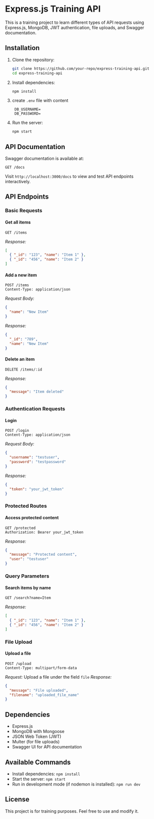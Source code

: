 # Express.js Training API

This is a training project to learn different types of API requests using Express.js, MongoDB, JWT authentication, file uploads, and Swagger documentation.

## Installation

1. Clone the repository:
   ```sh
   git clone https://github.com/your-repo/express-training-api.git
   cd express-training-api
   ```
2. Install dependencies:
   ```sh
   npm install
   ```
3. create ```.env``` file with content 
   ```
    DB_USERNAME=
    DB_PASSWORD=
   ```
4. Run the server:
   ```sh
   npm start
   ```

## API Documentation

Swagger documentation is available at:

```
GET /docs
```

Visit `http://localhost:3000/docs` to view and test API endpoints interactively.

## API Endpoints

### Basic Requests

#### Get all items

```http
GET /items
```

*Response:*

```json
[
  { "_id": "123", "name": "Item 1" },
  { "_id": "456", "name": "Item 2" }
]
```

#### Add a new item

```http
POST /items
Content-Type: application/json
```

*Request Body:*

```json
{
  "name": "New Item"
}
```

*Response:*

```json
{
  "_id": "789",
  "name": "New Item"
}
```

#### Delete an item

```http
DELETE /items/:id
```

*Response:*

```json
{
  "message": "Item deleted"
}
```

### Authentication Requests

#### Login

```http
POST /login
Content-Type: application/json
```

*Request Body:*

```json
{
  "username": "testuser",
  "password": "testpassword"
}
```

*Response:*

```json
{
  "token": "your_jwt_token"
}
```

### Protected Routes

#### Access protected content

```http
GET /protected
Authorization: Bearer your_jwt_token
```

*Response:*

```json
{
  "message": "Protected content",
  "user": "testuser"
}
```

### Query Parameters

#### Search items by name

```http
GET /search?name=Item
```

*Response:*

```json
[
  { "_id": "123", "name": "Item 1" },
  { "_id": "456", "name": "Item 2" }
]
```

### File Upload

#### Upload a file

```http
POST /upload
Content-Type: multipart/form-data
```

*Request:* Upload a file under the field `file` *Response:*

```json
{
  "message": "File uploaded",
  "filename": "uploaded_file_name"
}
```

## Dependencies

- Express.js
- MongoDB with Mongoose
- JSON Web Token (JWT)
- Multer (for file uploads)
- Swagger UI for API documentation

## Available Commands

- Install dependencies: `npm install`
- Start the server: `npm start`
- Run in development mode (if nodemon is installed): `npm run dev`

## License

This project is for training purposes. Feel free to use and modify it.

